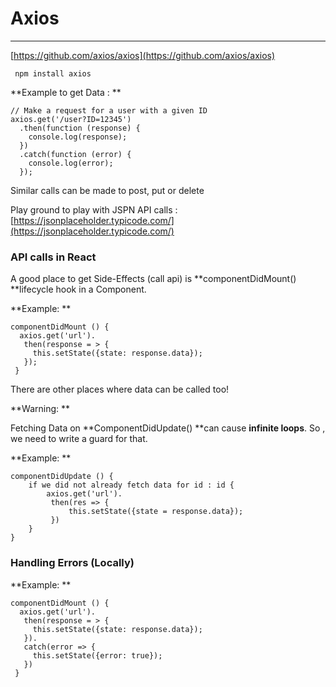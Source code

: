 # Axios

---

[https://github.com/axios/axios](https://github.com/axios/axios)

```
 npm install axios
```

**Example to get Data : **

```
// Make a request for a user with a given ID
axios.get('/user?ID=12345')
  .then(function (response) {
    console.log(response);
  })
  .catch(function (error) {
    console.log(error);
  });
```

Similar calls can be made to post, put  or delete

Play ground to play with JSPN API calls : [https://jsonplaceholder.typicode.com/](https://jsonplaceholder.typicode.com/)

### **API calls in React**

A good place to get Side-Effects \(call api\) is **componentDidMount\(\) **lifecycle hook in a Component.

**Example: **

```
componentDidMount () { 
  axios.get('url'). 
   then(response = > {
     this.setState({state: response.data});
   });
 }
```

There are other places where data can be called too!

**Warning: **

Fetching Data on **ComponentDidUpdate\(\) **can cause **infinite loops**. So , we need to write a guard for that.

**Example: **

```
componentDidUpdate () {
    if we did not already fetch data for id : id {
        axios.get('url').
         then(res => {
             this.setState({state = response.data});
         })
    }
}
```

### Handling Errors \(Locally\)

**Example: **

```
componentDidMount () { 
  axios.get('url'). 
   then(response = > {
     this.setState({state: response.data});
   }).
   catch(error => {
     this.setState({error: true});
   })
 }
```



